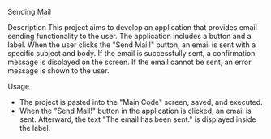 Sending Mail

Description
This project aims to develop an application that provides email sending functionality to the user. The application includes a button and a label. When the user clicks the "Send Mail!" button, an email is sent with a specific subject and body. If the email is successfully sent, a confirmation message is displayed on the screen. If the email cannot be sent, an error message is shown to the user.

Usage
* The project is pasted into the "Main Code" screen, saved, and executed.
* When the "Send Mail!" button in the application is clicked, an email is sent. Afterward, the text "The email has been sent." is displayed inside the label.